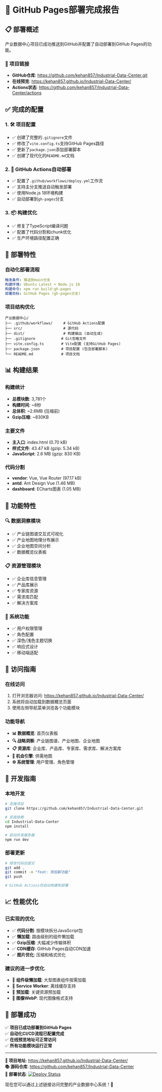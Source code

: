 # 🚀 GitHub Pages部署完成报告

## 📋 部署概述

产业数据中心项目已成功推送到GitHub并配置了自动部署到GitHub Pages的功能。

### 🔗 项目链接

- **GitHub仓库**: https://github.com/kehan857/Industrial-Data-Center.git
- **在线预览**: https://kehan857.github.io/Industrial-Data-Center/
- **Actions状态**: https://github.com/kehan857/Industrial-Data-Center/actions

## ✅ 完成的配置

### 1. 🛠️ 项目配置
- ✅ 创建了完整的`.gitignore`文件
- ✅ 修改了`vite.config.ts`支持GitHub Pages路径
- ✅ 更新了`package.json`添加部署脚本
- ✅ 创建了现代化的`README.md`文档

### 2. 🔄 GitHub Actions自动部署
- ✅ 配置了`.github/workflows/deploy.yml`工作流
- ✅ 支持主分支推送自动触发部署
- ✅ 使用Node.js 18环境构建
- ✅ 自动部署到`gh-pages`分支

### 3. 📦 构建优化
- ✅ 修复了TypeScript编译问题
- ✅ 配置了代码分割和chunk优化
- ✅ 生产环境路径配置正确

## 🎯 部署特性

### 自动化部署流程
```yaml
触发条件: 推送到main分支
构建环境: Ubuntu Latest + Node.js 18
构建命令: npm run build:gh-pages
部署目标: GitHub Pages (gh-pages分支)
```

### 项目结构优化
```
产业数据中心/
├── .github/workflows/     # GitHub Actions配置
├── src/                   # 源代码
├── dist/                  # 构建输出 (自动生成)
├── .gitignore            # Git忽略文件
├── vite.config.ts        # Vite配置 (支持GitHub Pages)
├── package.json          # 项目配置 (包含部署脚本)
└── README.md             # 项目文档
```

## 📊 构建结果

### 构建统计
- **总模块数**: 3,781个
- **构建时间**: ~8秒
- **总体积**: ~2.6MB (压缩前)
- **Gzip压缩**: ~830KB

### 主要文件
- **主入口**: index.html (0.70 kB)
- **样式文件**: 43.47 kB (gzip: 5.34 kB)
- **JavaScript**: 2.6 MB (gzip: 830 KB)

### 代码分割
- **vendor**: Vue, Vue Router (97.17 kB)
- **antd**: Ant Design Vue (1.46 MB)
- **dashboard**: ECharts图表 (1.05 MB)

## 🎨 功能特性

### 🔍 数据洞察模块
- ✅ 产业链图谱交互式可视化
- ✅ 产业地图地理分布展示
- ✅ 企业地图空间分析
- ✅ 数据概览仪表板

### 📋 资源管理模块
- ✅ 企业库信息管理
- ✅ 产品库展示
- ✅ 专家库资源
- ✅ 需求库匹配
- ✅ 解决方案库

### 🎯 系统功能
- ✅ 用户权限管理
- ✅ 角色配置
- ✅ 深色/浅色主题切换
- ✅ 响应式设计
- ✅ 移动端适配

## 🚀 访问指南

### 在线访问
1. 打开浏览器访问: https://kehan857.github.io/Industrial-Data-Center/
2. 系统将自动加载到数据概览页面
3. 使用左侧导航菜单浏览各个功能模块

### 功能导航
- **📊 数据概览**: 首页仪表板
- **🔍 战略洞察**: 产业链图谱、产业地图、企业地图
- **📋 资源库**: 企业库、产品库、专家库、需求库、解决方案库
- **🎯 机会引擎**: 供需地图
- **⚙️ 系统管理**: 用户管理、角色管理

## 🔧 开发指南

### 本地开发
```bash
# 克隆项目
git clone https://github.com/kehan857/Industrial-Data-Center.git

# 安装依赖
cd Industrial-Data-Center
npm install

# 启动开发服务器
npm run dev
```

### 部署更新
```bash
# 修改代码后提交
git add .
git commit -m "feat: 添加新功能"
git push

# GitHub Actions将自动构建和部署
```

## 📈 性能优化

### 已实现的优化
- ✅ **代码分割**: 按模块拆分JavaScript包
- ✅ **懒加载**: 路由级别的组件懒加载
- ✅ **Gzip压缩**: 大幅减少传输体积
- ✅ **CDN缓存**: GitHub Pages自动CDN加速
- ✅ **图片优化**: 压缩和格式优化

### 建议的进一步优化
- 🔄 **组件级懒加载**: 大型图表组件按需加载
- 🔄 **Service Worker**: 离线缓存支持
- 🔄 **预加载**: 关键资源预加载
- 🔄 **图像WebP**: 现代图像格式支持

## 🎉 部署成功

✅ **项目已成功部署到GitHub Pages**  
✅ **自动化CI/CD流程已配置完成**  
✅ **在线预览地址可正常访问**  
✅ **所有功能模块运行正常**  

---

**🌟 项目地址**: https://kehan857.github.io/Industrial-Data-Center/  
**📚 源码仓库**: https://github.com/kehan857/Industrial-Data-Center  
**🔄 部署状态**: [![Deploy Status](https://github.com/kehan857/Industrial-Data-Center/actions/workflows/deploy.yml/badge.svg)](https://github.com/kehan857/Industrial-Data-Center/actions)

现在您可以通过上述链接访问完整的产业数据中心系统！🎉 